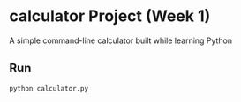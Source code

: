 # calculator Project (Week 1)

A simple command-line calculator built while learning Python

## Run
```bash
python calculator.py
